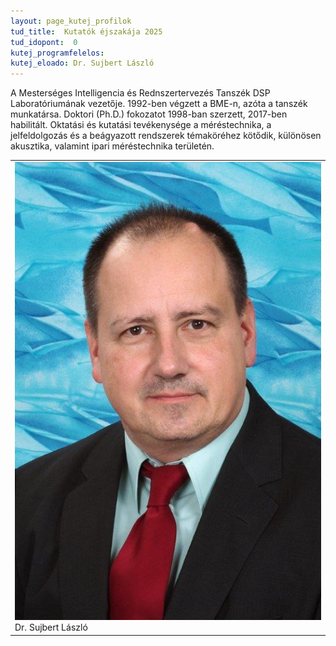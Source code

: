 ```yaml
---
layout: page_kutej_profilok
tud_title:  Kutatók éjszakája 2025
tud_idopont:  0
kutej_programfelelos: 
kutej_eloado: Dr. Sujbert László
---
```


A Mesterséges Intelligencia és Rednszertervezés Tanszék DSP Laboratóriumának vezetője. 1992-ben végzett a BME-n, azóta a tanszék
munkatársa. Doktori (Ph.D.) fokozatot 1998-ban szerzett, 2017-ben habilitált. 
Oktatási és kutatási tevékenysége a méréstechnika, a jelfeldolgozás és a beágyazott rendszerek témaköréhez kötődik, különösen akusztika, valamint ipari méréstechnika területén. 

<table class="picture">
<tr>
<td>

<div class="gallery">
    <img src="images/Dr. Sujbert László.jpg" max-width="250" max-height="200">
  <div class="desc"> Dr. Sujbert László</div>
</div>

</td>
</tr>
</table>
